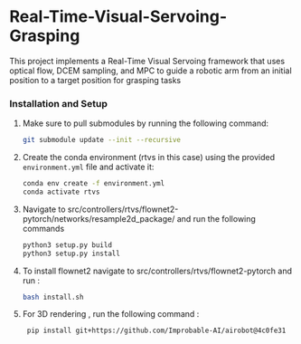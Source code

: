 # Real-Time-Visual-Servoing-Grasping
This project implements a Real-Time Visual Servoing framework that uses optical flow, DCEM sampling, and MPC to guide a robotic arm from an initial position to a target position for grasping tasks

### Installation and Setup

1. Make sure to pull submodules by running the following command:
   ```bash
   git submodule update --init --recursive

2. Create the conda environment (rtvs in this case) using the provided `environment.yml` file and activate it:
   
   ```bash
   conda env create -f environment.yml
   conda activate rtvs

3. Navigate to src/controllers/rtvs/flownet2-pytorch/networks/resample2d_package/ and run the following commands
   
   ```bash
   python3 setup.py build
   python3 setup.py install

4. To install flownet2 navigate to src/controllers/rtvs/flownet2-pytorch and run :
   ```bash
   bash install.sh
   
5. For 3D rendering , run the following command :
 
   ```bash
    pip install git+https://github.com/Improbable-AI/airobot@4c0fe31
   

